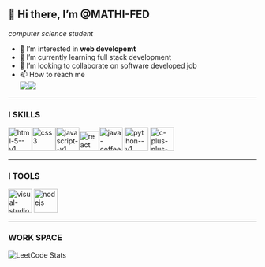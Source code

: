 ## 👋 Hi there, I’m @MATHI-FED
*computer science student*
- 👀 I’m interested in **web developemt**
- 🌱 I’m currently learning full stack development
- 💞️ I’m looking to collaborate on software developed job
- 📫 How to reach me
  <br/>
  [<img src="https://img.shields.io/badge/LinkedIn-0077B5?style=for-the-badge&logo=linkedin&logoColor=white"/>](https://www.linkedin.com/in/mathivanan04)[<img src="https://img.shields.io/badge/Gmail-D14836?style=for-the-badge&logo=gmail&logoColor=white"/>](mathimathi4444@gmail.com)

---
### I SKILLS
<img width="48" height="48" src="https://img.icons8.com/color/48/html-5--v1.png" alt="html-5--v1"/><img width="48" height="48" src="https://img.icons8.com/color/48/css3.png" alt="css3"/><img width="48" height="48" src="https://img.icons8.com/color/48/javascript--v1.png" alt="javascript--v1"/><img width="40" height="40" src="https://img.icons8.com/office/40/react.png" alt="react"/><img width="48" height="48" src="https://img.icons8.com/color/48/java-coffee-cup-logo--v1.png" alt="java-coffee-cup-logo--v1"/>
<img width="48" height="48" src="https://img.icons8.com/color/48/python--v1.png" alt="python--v1"/> <img width="48" height="48" src="https://img.icons8.com/fluency/48/c-plus-plus-logo.png" alt="c-plus-plus-logo"/><br/>

---
### I TOOLS 
<img width="48" height="48" src="https://img.icons8.com/fluency/48/visual-studio-code-2019.png" alt="visual-studio-code-2019"/>  <img width="48" height="48" src="https://img.icons8.com/color/48/nodejs.png" alt="nodejs"/>

---
### WORK SPACE

![LeetCode Stats](https://leetcard.jacoblin.cool/MATHI-FED?theme=light&font=Electrolize&ext=contest&site=cn)


